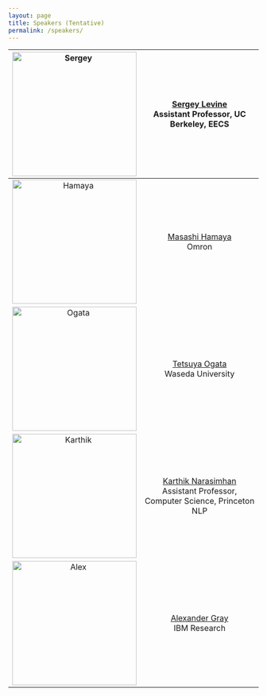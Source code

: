 ```yaml
---
layout: page
title: Speakers (Tentative)
permalink: /speakers/
---
```


<img src="https://kbrl.github.io/img/spk-sergey.jpg" alt="Sergey" width="250"/>|  <p>[Sergey Levine](https://people.eecs.berkeley.edu/~svlevine/) <br> Assistant Professor, UC Berkeley, EECS</p>
:---------------:|:-------------:
<img src="https://kbrl.github.io/img/spk-hamaya.jpg" alt="Hamaya" width="250"/>|  <p>[Masashi Hamaya](https://scholar.google.co.jp/citations?user=Khb7qw8AAAAJ&hl=ja) <br> Omron</p>
<img src="https://kbrl.github.io/img/spk-ogata.jpg" alt="Ogata" width="250"/>|  <p>[Tetsuya Ogata](https://ogata-lab.jp/) <br> Waseda University</p>
<img src="https://kbrl.github.io/img/spk-karthik.jpg" alt="Karthik" width="250"/>|  <p>[Karthik Narasimhan](https://www.cs.princeton.edu/~karthikn/) <br> Assistant Professor, Computer Science, Princeton NLP</p>
<img src="https://kbrl.github.io/img/spk-alex.jpg" alt="Alex" width="250"/>| <p>[Alexander Gray](https://www.linkedin.com/in/alexander-gray-b554b64/) <br> IBM Research</p>
